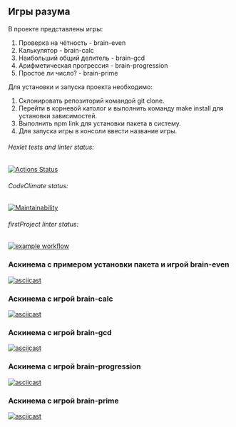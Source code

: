 ## Игры разума
В проекте представлены игры: 
1. Проверка на чётность - brain-even
2. Калькулятор - brain-calc
3. Наибольший общий делитель - brain-gcd
4. Арифметическая прогрессия - brain-progression
5. Простое ли число? - brain-prime

Для установки и запуска проекта необходимо:
1. Склонировать репозиторий командой git clone.
2. Перейти в корневой католог и выполнить команду make install для установки зависимостей.
3. Выполнить npm link для установки пакета в систему.
4. Для запуска игры в консоли ввести название игры.

###### Hexlet tests and linter status:
[![Actions Status](https://github.com/natakhrom/frontend-project-lvl1/workflows/hexlet-check/badge.svg)](https://github.com/natakhrom/frontend-project-lvl1/actions)
###### CodeClimate status:
[![Maintainability](https://api.codeclimate.com/v1/badges/c71ccd7febcdf7defd69/maintainability)](https://codeclimate.com/github/natakhrom/frontend-project-lvl1/maintainability)
###### firstProject linter status:
[![example workflow](https://github.com/natakhrom/frontend-project-lvl1/actions/workflows/firstProject.yml/badge.svg)](https://github.com/natakhrom/frontend-project-lvl1/actions)


### Аскинема с примером установки пакета и игрой brain-even
[![asciicast](https://asciinema.org/a/B4NxtQs1FH7mkC2mKhiVLPxc8.svg)](https://asciinema.org/a/B4NxtQs1FH7mkC2mKhiVLPxc8)

### Аскинема с игрой brain-calc
[![asciicast](https://asciinema.org/a/xljuDnsM4YIcbS1tHRvKPQROS.svg)](https://asciinema.org/a/xljuDnsM4YIcbS1tHRvKPQROS)

### Аскинема с игрой brain-gcd
[![asciicast](https://asciinema.org/a/csbyk7oizYHHR8eVIc0crUOY0.svg)](https://asciinema.org/a/csbyk7oizYHHR8eVIc0crUOY0)

### Аскинема с игрой brain-progression
[![asciicast](https://asciinema.org/a/LdtC1Ehizz8CSpOllMOcxKNl5.svg)](https://asciinema.org/a/LdtC1Ehizz8CSpOllMOcxKNl5)

### Аскинема с игрой brain-prime
[![asciicast](https://asciinema.org/a/b5RpN4vCx4HKdK0DzKfsIPgqU.svg)](https://asciinema.org/a/b5RpN4vCx4HKdK0DzKfsIPgqU)